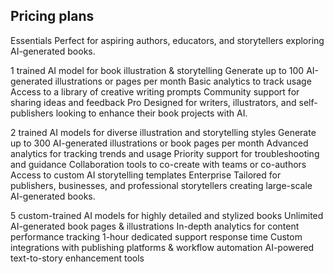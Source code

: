 ## Pricing plans

Essentials
Perfect for aspiring authors, educators, and storytellers exploring AI-generated books.

1 trained AI model for book illustration & storytelling
Generate up to 100 AI-generated illustrations or pages per month
Basic analytics to track usage
Access to a library of creative writing prompts
Community support for sharing ideas and feedback
Pro
Designed for writers, illustrators, and self-publishers looking to enhance their book projects with AI.

2 trained AI models for diverse illustration and storytelling styles
Generate up to 300 AI-generated illustrations or book pages per month
Advanced analytics for tracking trends and usage
Priority support for troubleshooting and guidance
Collaboration tools to co-create with teams or co-authors
Access to custom AI storytelling templates
Enterprise
Tailored for publishers, businesses, and professional storytellers creating large-scale AI-generated books.

5 custom-trained AI models for highly detailed and stylized books
Unlimited AI-generated book pages & illustrations
In-depth analytics for content performance tracking
1-hour dedicated support response time
Custom integrations with publishing platforms & workflow automation
AI-powered text-to-story enhancement tools
